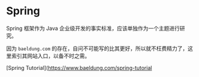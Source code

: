 # Spring

Spring 框架作为 Java 企业级开发的事实标准，应该单独作为一个主题进行研究。

因为 `baeldung.com` 的存在，自问不可能写的比其更好，所以就不枉费精力了，这里索引其网站入口，以备不时之需。

[Spring Tutorial](https://www.baeldung.com/spring-tutorial
